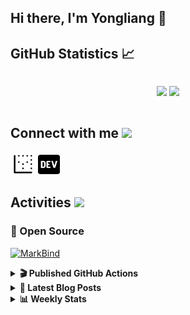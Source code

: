 ## Hi there, I'm Yongliang 👋 

## GitHub Statistics :chart_with_upwards_trend:
<div align="center">
<div style="display: flex; align-items: center; justify-content: center;">

[![](https://github-readme-stats.vercel.app/api?username=tlylt&show_icons=true&theme=tokyonight&hide_border=true&locale=en)](https://github.com/tlylt)
[![](https://github-readme-streak-stats.herokuapp.com/?user=tlylt&theme=tokyonight&hide_border=true)](https://github.com/tlylt)
</div>
</div>

## Connect with me <img src="https://media.giphy.com/media/2wh5K5yE3ulp3xgYcG/giphy-downsized.gif" width="30">

<a href="https://www.yongliangliu.com/" target="_blank"><img align="center" src="static/site-icon.png" alt="yongliangliu.com" height="40" width="40" /></a>
<a href="https://dev.to/tlylt" target="_blank"><img align="center" src="static/dev-badge.svg" alt="dev.to/tlylt" height="35" width="35" /></a>

## Activities <img src="https://media.giphy.com/media/WUlplcMpOCEmTGBtBW/giphy.gif" width="30">

### 🔭 Open Source

[![MarkBind](https://github-readme-stats.vercel.app/api/pin/?username=markbind&repo=markbind)](https://github.com/MarkBind/markbind)

<details>
<summary> <b>🎬 Published GitHub Actions </b> </summary>

[![install-graphviz](https://github-readme-stats.vercel.app/api/pin/?username=tlylt&repo=install-graphviz)](https://github.com/tlylt/install-graphviz)

[![reposense-action](https://github-readme-stats.vercel.app/api/pin/?username=tlylt&repo=reposense-action)](https://github.com/tlylt/reposense-action)

[![markbin-action](https://github-readme-stats.vercel.app/api/pin/?username=markbind&repo=markbind-action)](https://github.com/MarkBind/markbind-action)

</details>

<details>
<summary> <b>📕 Latest Blog Posts</b> </summary>

<!-- BLOG-POST-LIST:START -->
- [Repository Pattern, Revisited](https://www.yongliangliu.com/blog/repository-pattern-revisited/)
- [Open Source Software &lpar;OSS&rpar; Developer Journey](https://www.yongliangliu.com/blog/oss-dev-logs/)
- [Crossing abstraction barrier between parent and child class](https://www.yongliangliu.com/blog/cross-abstraction-barrier-between-parent-child/)
- [Intermediate GitHub CI Workflow Walk Through](https://www.yongliangliu.com/blog/intermediate-github-ci-workflow-walk-through/)
- [RooFind](https://www.yongliangliu.com/blog/roofind/)
<!-- BLOG-POST-LIST:END -->

</details>

<details>
<summary> <b>📊 Weekly Stats</b> </summary>

<!--START_SECTION:waka-->
![Code Time](http://img.shields.io/badge/Code%20Time-538%20hrs%2053%20mins-blue)

**🐱 My GitHub Data** 

> 🏆 4,245 Contributions in the Year 2022
 > 
> 📦 309.4 kB Used in GitHub's Storage 
 > 
> 🚫 Not Opted to Hire
 > 
> 📜 125 Public Repositories 
 > 
> 🔑 26 Private Repositories  
 > 
**I'm an Early 🐤** 

```text
🌞 Morning    372 commits    ███████░░░░░░░░░░░░░░░░░░   28.57% 
🌆 Daytime    327 commits    ██████░░░░░░░░░░░░░░░░░░░   25.12% 
🌃 Evening    498 commits    █████████░░░░░░░░░░░░░░░░   38.25% 
🌙 Night      105 commits    ██░░░░░░░░░░░░░░░░░░░░░░░   8.06%

```
📅 **I'm Most Productive on Friday** 

```text
Monday       165 commits    ███░░░░░░░░░░░░░░░░░░░░░░   12.67% 
Tuesday      131 commits    ██░░░░░░░░░░░░░░░░░░░░░░░   10.06% 
Wednesday    204 commits    ████░░░░░░░░░░░░░░░░░░░░░   15.67% 
Thursday     197 commits    ███░░░░░░░░░░░░░░░░░░░░░░   15.13% 
Friday       242 commits    ████░░░░░░░░░░░░░░░░░░░░░   18.59% 
Saturday     186 commits    ███░░░░░░░░░░░░░░░░░░░░░░   14.29% 
Sunday       177 commits    ███░░░░░░░░░░░░░░░░░░░░░░   13.59%

```


📊 **This Week I Spent My Time On** 

```text
⌚︎ Time Zone: Asia/Singapore

💬 Programming Languages: 
YAML                     3 hrs 17 mins       ██████░░░░░░░░░░░░░░░░░░░   24.07% 
JavaScript               2 hrs 55 mins       █████░░░░░░░░░░░░░░░░░░░░   21.4% 
Markdown                 2 hrs 53 mins       █████░░░░░░░░░░░░░░░░░░░░   21.04% 
Bash                     2 hrs 27 mins       ████░░░░░░░░░░░░░░░░░░░░░   17.93% 
C++                      40 mins             █░░░░░░░░░░░░░░░░░░░░░░░░   4.98%

```


 Last Updated on 26/10/2022 00:46:28 UTC
<!--END_SECTION:waka-->

</details>
